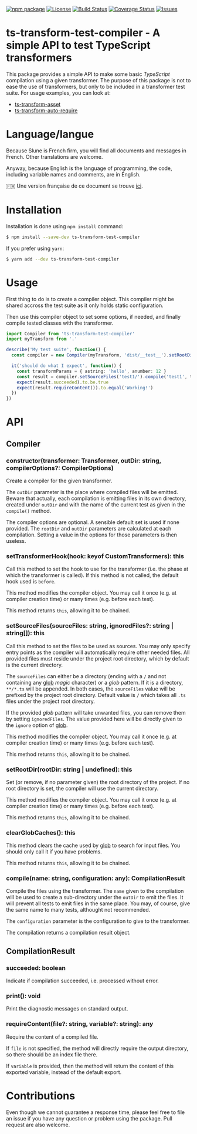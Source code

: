 [![npm package](https://badge.fury.io/js/ts-transform-test-compiler.svg)](https://www.npmjs.com/package/ts-transform-test-compiler)
[![License](https://img.shields.io/github/license/slune-org/ts-transform-test-compiler.svg)](https://github.com/slune-org/ts-transform-test-compiler/blob/master/LICENSE)
[![Build Status](https://travis-ci.org/slune-org/ts-transform-test-compiler.svg?branch=master)](https://travis-ci.org/slune-org/ts-transform-test-compiler)
[![Coverage Status](https://coveralls.io/repos/github/slune-org/ts-transform-test-compiler/badge.svg?branch=master)](https://coveralls.io/github/slune-org/ts-transform-test-compiler?branch=master)
[![Issues](https://img.shields.io/github/issues/slune-org/ts-transform-test-compiler.svg)](https://github.com/slune-org/ts-transform-test-compiler/issues)

# ts-transform-test-compiler - A simple API to test TypeScript transformers

This package provides a simple API to make some basic _TypeScript_ compilation using a given transformer. The purpose of this package is not to ease the use of transformers, but only to be included in a transformer test suite. For usage examples, you can look at:

- [ts-transform-asset](https://github.com/slune-org/ts-transform-asset)
- [ts-transform-auto-require](https://github.com/slune-org/ts-transform-auto-require)

# Language/langue

Because Slune is French firm, you will find all documents and messages in French. Other translations are welcome.

Anyway, because English is the language of programming, the code, including variable names and comments, are in English.

:fr: Une version française de ce document se trouve [ici](doc/fr/README.md).

# Installation

Installation is done using `npm install` command:

```bash
$ npm install --save-dev ts-transform-test-compiler
```

If you prefer using `yarn`:

```bash
$ yarn add --dev ts-transform-test-compiler
```

# Usage

First thing to do is to create a compiler object. This compiler might be shared accross the test suite as it only holds static configuration.

Then use this compiler object to set some options, if needed, and finally compile tested classes with the transformer.

```typescript
import Compiler from 'ts-transform-test-compiler'
import myTransform from '.'

describe('My test suite', function() {
  const compiler = new Compiler(myTransform, 'dist/__test__').setRootDir('__test__')

  it('should do what I expect', function() {
    const transformParams = { astring: 'hello', anumber: 12 }
    const result = compiler.setSourceFiles('test1/').compile('test1', transformParams)
    expect(result.succeeded).to.be.true
    expect(result.requireContent()).to.equal('Working!')
  })
})
```

# API

## Compiler

### constructor(transformer: Transformer, outDir: string, compilerOptions?: CompilerOptions)

Create a compiler for the given transformer.

The `outDir` parameter is the place where compiled files will be emitted. Beware that actually, each compilation is emitting files in its own directory, created under `outDir` and with the name of the current test as given in the `compile()` method.

The compiler options are optional. A sensible default set is used if none provided. The `rootDir` and `outDir` parameters are calculated at each compilation. Setting a value in the options for those parameters is then useless.

### setTransformerHook(hook: keyof CustomTransformers): this

Call this method to set the hook to use for the transformer (i.e. the phase at which the transformer is called). If this method is not called, the default hook used is `before`.

This method modifies the compiler object. You may call it once (e.g. at compiler creation time) or many times (e.g. before each test).

This method returns `this`, allowing it to be chained.

### setSourceFiles(sourceFiles: string, ignoredFiles?: string | string[]): this

Call this method to set the files to be used as sources. You may only specify entry points as the compiler will automatically require other needed files. All provided files must reside under the project root directory, which by default is the current directory.

The `sourceFiles` can either be a directory (ending with a `/` and not containing any [glob](https://www.npmjs.com/package/glob) _magic_ character) or a _glob_ pattern. If it is a directory, `**/*.ts` will be appended. In both cases, the `sourceFiles` value will be prefixed by the project root directory. Default value is `/` which takes all `.ts` files under the project root directory.

If the provided _glob_ pattern will take unwanted files, you can remove them by setting `ignoredFiles`. The value provided here will be directly given to the `ignore` option of [glob](https://www.npmjs.com/package/glob).

This method modifies the compiler object. You may call it once (e.g. at compiler creation time) or many times (e.g. before each test).

This method returns `this`, allowing it to be chained.

### setRootDir(rootDir: string | undefined): this

Set (or remove, if no parameter given) the root directory of the project. If no root directory is set, the compiler will use the current directory.

This method modifies the compiler object. You may call it once (e.g. at compiler creation time) or many times (e.g. before each test).

This method returns `this`, allowing it to be chained.

### clearGlobCaches(): this

This method clears the cache used by [glob](https://www.npmjs.com/package/glob) to search for input files. You should only call it if you have problems.

This method returns `this`, allowing it to be chained.

### compile(name: string, configuration: any): CompilationResult

Compile the files using the transformer. The `name` given to the compilation will be used to create a sub-directory under the `outDir` to emit the files. It will prevent all tests to emit files in the same place. You may, of course, give the same name to many tests, althought not recommended.

The `configuration` parameter is the configuration to give to the transformer.

The compilation returns a compilation result object.

## CompilationResult

### succeeded: boolean

Indicate if compilation succeeded, i.e. processed without error.

### print(): void

Print the diagnostic messages on standard output.

### requireContent(file?: string, variable?: string): any

Require the content of a compiled file.

If `file` is not specified, the method will directly require the output directory, so there should be an index file there.

If `variable` is provided, then the method will return the content of this exported variable, instead of the default export.

# Contributions

Even though we cannot guarantee a response time, please feel free to file an issue if you have any question or problem using the package. Pull request are also welcome.
